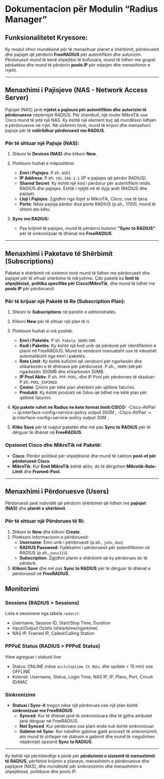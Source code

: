 # Dokumentacion për Modulin “Radius Manager”

## Funksionalitetet Kryesore:
Ky modul ofron mundësinë për të menaxhuar planet e shërbimit, përdoruesit dhe pajisjet që përdorin **FreeRADIUS** për autentifikim dhe autorizim. Përdoruesit mund të kenë shpejtësi të kufizuara, mund të lidhen me grupet përkatëse dhe mund të përdorin **pools IP** për ndarjen dhe menaxhimin e rrjetit.

---

## **Menaxhimi i Pajisjeve (NAS - Network Access Server)**

Pajisjet (NAS) janë **rrjetet e pajisura për autentifikim dhe autorizim të përdoruesve** nëpërmjet RADIUS. Për shembull, një router MikroTik ose Cisco mund të jetë një NAS. Ky është një element kyç që mundëson lidhjen e përdoruesve në rrjet. Në sistemin tonë, mund të krijoni dhe menaxhoni pajisje për të **ndërlidhur përdoruesit me RADIUS**.

### **Për të shtuar një Pajisje (NAS):**
1. Shkoni te **Devices (NAS)** dhe klikoni **New**.
2. Plotësoni fushat e mëposhtme:
   - **Emri i Pajisjes**: P.sh. `ASR1`
   - **IP Address**: P.sh. `192.168.1.1` (IP e pajisjes që përdor RADIUS).
   - **Shared Secret**: Ky është një kod i përdorur për autentifikim midis RADIUS dhe pajisjes. Është i njëjtë në të dyja anët (RADIUS dhe pajisje).
   - **Lloji i Pajisjes**: Zgjidhni nga llojet si MikroTik, Cisco, ose të tjera.
   - **Ports**: Nëse pajisja përdor disa porte RADIUS (p.sh., 1700), mund të shtoni ato këtu.
   
3. **Sync me RADIUS:**
   - Pas krijimit të pajisjes, mund të përdorni butonin **"Sync to RADIUS"** për të sinkronizuar të dhënat me **FreeRADIUS**.

---

## **Menaxhimi i Paketave të Shërbimit (Subscriptions)**

Paketat e shërbimit në sistemin tonë mund të lidhen me përdoruesit dhe pajisjet për të ofruar shërbime të ndryshme. Çdo paketë ka **limit të shpejtësisë**, **politika specifike për Cisco/MikroTik**, dhe mund të lidhet me **pools IP** për përdoruesit.

### **Për të krijuar një Paketë të Re (Subscription Plan):**
1. Shkoni te **Subscriptions** në panelin e administratës.
2. Klikoni **New** për të shtuar një plan të ri.
3. Plotësoni fushat si më poshtë:
   - **Emri i Paketës**: P.sh. `Paketa 300M/30M`.
   - **Kodi i Paketës**: Ky është një kod unik që përdoret për identifikimin e planit në FreeRADIUS. Mund ta vendosni manualisht ose të mbushët automatikisht nga emri i paketës.
   - **Rate Limit**: Ky është kufizimi që vendosni për ngarkesën dhe shkarkesën e të dhënave për përdoruesit. P.sh., `300M/30M` për ngarkesën 300MB dhe shkarkesën 30MB.
   - **IP Pool Aktiv**: P.sh. `PPP-POOL`, dhe IP Pool për përdorues të skaduar: P.sh. `POOL_EXPIRED`.
   - **Çmimi**: Çmimi për këtë plan shërbimi për qëllime faturimi.
   - **Produkti**: Ky është produkti në Odoo që lidhet me këtë plan për qëllime faturimi.

4. **Kjo pakete ruhet ne Radius ne kete format limiti CISCO:**
       -Cisco-AVPair := ip:interface-config=service-policy output 300M ,
       -Cisco-AVPair := ip:interface-config=service-policy output 30M .
   
5. **Kliko Save** për të ruajtur paketën dhe më pas **Sync to RADIUS** për të dërguar të dhënat në **FreeRADIUS**.

### **Opsionet Cisco dhe MikroTik në Paketë**:
- **Cisco**: Përdor politikat për shpejtësinë dhe mund të caktoni **pool-et për përdoruesit Cisco**.
- **MikroTik**: Kur **Emit MikroTik** është aktiv, do të dërgohen **Mikrotik-Rate-Limit** dhe **Framed-Pool**.

---

## **Menaxhimi i Përdoruesve (Users)**

Përdoruesit janë individët që përdorin shërbimet që lidhen me **pajisjet (NAS)** dhe **planët e shërbimit**.

### **Për të shtuar një Përdorues të Ri**:
1. Shkoni te **New** dhe klikoni **Create**.
2. Plotësoni informacionin e përdoruesit:
   - **Username**: Emri unik i përdoruesit (p.sh., `john_doe`).
   - **RADIUS Password**: Fjalëkalimi i përdoruesit për autentifikimin në RADIUS (p.sh., `pass123`).
   - **Subscription**: Zgjidhni planin e shërbimit që ky përdorues do të përdorë.
3. **Klikoni Save** dhe më pas **Sync to RADIUS** për të dërguar të dhënat e përdoruesit në **FreeRADIUS**.

## **Monitorimi**

### **Sessions** (RADIUS > Sessions)
Lista e sesioneve nga tabela `radacct`:
- Username, Session ID, Start/Stop Time, Duration
- Input/Output Octets (shkarkime/ngarkime)
- NAS IP, Framed IP, Called/Calling Station

### **PPPoE Status** (RADIUS > PPPoE Status)
View agreguar i statusit live:
- Status: ONLINE (nëse `acctstoptime IS NULL` dhe update < 15 min) ose OFFLINE
- Kolonat: Username, Status, Login Time, NAS IP, IP, Plans, Port, Circuit ID/MAC


### **Sinkronizimi**

- **Statusi i Sync-it** tregon nëse një përdorues ose një plan është **sinkronizuar me FreeRADIUS**. 
  - **Synced**: Kur të dhënat janë të sinkronizuara dhe të gjitha atributet janë dërguar në FreeRADIUS.
  - **Not Synced**: Kur përdoruesi ose plani ende nuk është sinkronizuar.
  - **Gabime në Sync**: Kur ndodhin gabime gjatë procesit të sinkronizimit, ato mund të shfaqen në statusin e gabimit dhe mund të rregullohen nëpërmjet opsionit **Sync to RADIUS**.

---

Ky është një përmbledhje e plotë për **përdorimin e sistemit të menaxhimit të RADIUS**, përfshirë krijimin e planeve, menaxhimin e përdoruesve dhe pajisjeve (NAS), dhe mundësitë për sinkronizimin dhe menaxhimin e shpejtësisë, politikave dhe pools IP.
